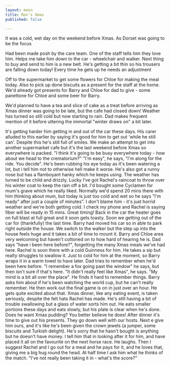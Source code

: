```yaml
---
layout: main
title: Ron's Xmas
published: false

---
```

It was a cold, wet day on the weekend before Xmas. As Dorset was going to be the focus

Had been made posh by the care team. One of the staff tells him they love him. Helps me take him down to the car - wheelchair and walker. Next thing to buy and send to him is a new belt. He's getting a bit thin so his trousers are falling down today! Every time he gets up he needs an adjustment 

Off to the supermarket to get some flowers for Chloe for making the meal today. Also to pick up done biscuits as a present for the staff at the home. We'd already got presents for Barry and Chloe for dad to give - some panettone for Chloe and some beer for Barry. 

We'd planned to have a tea and slice of cake as a treat before arriving as Xmas dinner was going to be late, but the cafe had closed down! Weather has turned so still cold but now starting to rain. Dad makes frequent mention of it before uttering the immortal "winter draws on" a bit later. 

It's getting harder him getting in and out of the car these days. His carer alluded to this earlier by saying it's good for him to get out 'while he still can'. Despite this he's still full of smiles. We make an attempt to get into another supermarket cafe but it's the last weekend before Xmas so everywhere is packed. "I think it's going to be busy everywhere today - how about we head to the crematorium?" "I'm easy", he says, "I'm along for the ride. You decide". He's been rubbing his eye today as it's been watering a lot, but i tell him not to otherwise hell make it worse. He's also got a runny nose but has a flamboyant hanky which he keeps using. The weather has turned to be child and drizzly. Lucky I've got Rachel's raincoat to throw over his winter coat to keep the rain off a bit. I'd bought some Cyclamen for mum's grave which he really liked. Normally we'd spend 20 mins there with him thinking about mum, but today is just too cold and wet so he says "I'm ready" after just a couple of minutes". I don't blame him - it's just horrid weather and we're both getting cold. I check my phone and Rachel is saying fiber will be ready in 15 mins. Great timing! Back in the car the heater goes on full blast at full great and it soon gets toasty. Soon we getting out of the car for (thankfully) the last time. Barry had moved his car so in able to park right outside the house. We switch to the walker but the step up into the house feels huge and it takes a bit of time to mount it. Barry and Chloe area very welcoming but haven't cottoned on to how hard of hearing he is. Dad says "have i been here before?", forgetting the many Xmas meals we've had here. Rachel is soon there with a cold Guinness for him. He takes a sip but realty struggles to swallow it. Just to cold for him at the moment, so Barry wraps it in a warm towel to have later. Dad tries to remember when he'd been here before. "I remember a fox going past the window" he says, but then isn't sure if that's here. "It didn't really feel like Xmas", he says. "My mind is a bit all over the place". He finds it hard to remember things. Barry asks him about if he's been watching the world cup, but he can't really remember. He then work out the final game is on in just over an hour. He gets quite excited about that. Xmas dinner, like any eating event, is taken seriously, despite the felt hats Rachel has made. He's still having a bit of trouble swallowing but a glass of water sorts him out. He eats smaller portions these days and eats slowly, but his plate is clear when he's done. Does he want Xmas pudding? You better believe he does! After dinner it's time to give out his presents. They go down well with our hosts. Next e give him ours, and it's like he's been given the crown jewels (a jumper, some biscuits and Turkish delight). He's sorry that he hasn't bought is anything but he doesn't have money. I tell him that in looking after it for him, and have placed it all on the favourite on the next horse race. He laughs. Then I suggest Rachel and I go out for a meal and he pays for it, and he loves that, giving me a big hug round the head. At half time I ask him what he thinks of the match. "I've not really been taking it in - what's the score?"
